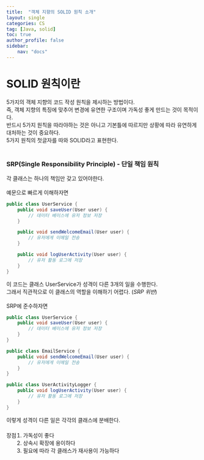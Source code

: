 ```yaml
---
title:  "객체 지향의 SOLID 원칙 소개"
layout: single
categories: CS
tag: [Java, solid]
toc: true
author_profile: false
sidebar:
    nav: "docs"
---
```


# SOLID 원칙이란
5가지의 객체 지향의 코드 작성 원칙을 제시하는 방법이다.  
즉, 객체 지향의 특징에 맞추어 변경에 유연한 구조이며 가독성 좋게 만드는 것이 목적이다.  
반드시 5가지 원칙을 따라야하는 것은 아니고 기본틀에 따르지만 상황에 따라 유연하게 대처하는 것이 중요하다.  
5가지 원칙의 첫글자를 따와 SOLID라고 표현한다.
<br/>
<br/>
### SRP(Single Responsibility Principle) - 단일 책임 원칙
각 클래스는 하나의 책임만 갖고 있어야한다.
<br/>
<br/>
예문으로 빠르게 이해하자면
```java
public class UserService {
    public void saveUser(User user) {
        // 데이터 베이스에 유저 정보 저장
    }

    public void sendWelcomeEmail(User user) {
        // 유저에게 이메일 전송
    }

    public void logUserActivity(User user) {
        // 유저 활동 로그에 저장
    }
}
```
이 코드는 클래스 UserService가 성격이 다른 3개의 일을 수행한다.  
그래서 직관적으로 이 클래스의 역할을 이해하기 어렵다. (*SRP 위반*)
<br/>
<br/>
SRP에 준수하자면
```java
public class UserService {
    public void saveUser(User user) {
        // 데이터 베이스에 유저 정보 저장
    }
}

public class EmailService {
    public void sendWelcomeEmail(User user) {
        // 유저에게 이메일 전송
    }
}

public class UserActivityLogger {
    public void logUserActivity(User user) {
        // 유저 활동 로그에 저장
    }
}
```
이렇게 성격이 다른 일은 각각의 클래스에 분배한다.  

<div style="position: relative;">
  <span style="position: absolute; left: 0; top: 0;">장점</span>
  <ol style="margin-top: 20px; margin-bottom: 0; margin-left: 20px;">
    <li>가독성이 좋다</li>
    <li>상속시 확장에 용이하다</li>
    <li>필요에 따라 각 클래스가 재사용이 가능하다</li>
  </ol>
</div>
